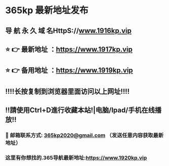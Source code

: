 # 365kp 最新地址发布 
## 导 航 永 久 域 名HttpS://www.1916kp.vip
## ⭐️ 👉 最新地址 ：https://www.1917kp.vip
## ⭐️ 👉 备用地址 ：https://www.1919kp.vip
## ‼️‼️长按复制到浏览器里面访问以上网址‼️‼️
## ‼️請使用Ctrl+D進行收藏本站!|电脑/Ipad/手机在线播放‼️
### 📧 邮箱联系方式: 365kp2020@gmail.com （发送任意内容获取最新地址）
### 这里有你想找的.365导航最新地址:https://www.1920kp.vip
